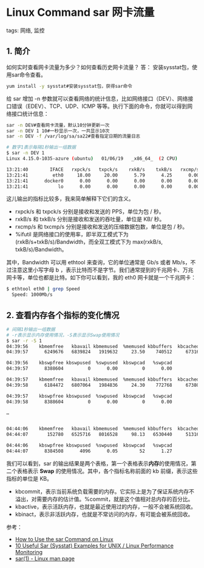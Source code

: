 #  Linux Command sar 网卡流量
tags: 网络, 监控

##  1. 简介
如何实时查看网卡流量为多少？如何查看历史网卡流量？
答：
安装sysstat包，使用sar命令查看。

```bash
yum install -y sysstat#安装sysstat包，获得sar命令

```
给 sar 增加 -n 参数就可以查看网络的统计信息，比如网络接口（DEV）、网络接口错误（EDEV）、TCP、UDP、ICMP 等等。执行下面的命令，你就可以得到网络接口统计信息：
```bash
sar -n DEV#查看网卡流量，默认10分钟更新一次
sar -n DEV 1 10#一秒显示一次，一共显示10次
sar -n DEV -f /var/log/sa/sa22#查看指定日期的流量日志

# 数字1表示每隔1秒输出一组数据
$ sar -n DEV 1
Linux 4.15.0-1035-azure (ubuntu)   01/06/19   _x86_64_  (2 CPU)

13:21:40        IFACE   rxpck/s   txpck/s    rxkB/s    txkB/s   rxcmp/s   txcmp/s  rxmcst/s   %ifutil
13:21:41         eth0     18.00     20.00      5.79      4.25      0.00      0.00      0.00      0.00
13:21:41      docker0      0.00      0.00      0.00      0.00      0.00      0.00      0.00      0.00
13:21:41           lo      0.00      0.00      0.00      0.00      0.00      0.00      0.00      0.00
```
这儿输出的指标比较多，我来简单解释下它们的含义。

 - rxpck/s 和 txpck/s 分别是接收和发送的 PPS，单位为包 / 秒。
 - rxkB/s 和 txkB/s 分别是接收和发送的吞吐量，单位是 KB/ 秒。
 - rxcmp/s 和 txcmp/s 分别是接收和发送的压缩数据包数，单位是包 / 秒。
 - %ifutil 是网络接口的使用率，即半双工模式下为 (rxkB/s+txkB/s)/Bandwidth，而全双工模式下为
   max(rxkB/s, txkB/s)/Bandwidth。

其中，Bandwidth 可以用 ethtool 来查询，它的单位通常是 Gb/s 或者 Mb/s，不过注意这里小写字母 b ，表示比特而不是字节。我们通常提到的千兆网卡、万兆网卡等，单位也都是比特。如下你可以看到，我的 eth0 网卡就是一个千兆网卡：

```bash
$ ethtool eth0 | grep Speed
  Speed: 1000Mb/s
```

## 2. 查看内存各个指标的变化情况
```bash
# 间隔1秒输出一组数据
# -r表示显示内存使用情况，-S表示显示Swap使用情况
$ sar -r -S 1
04:39:56    kbmemfree   kbavail kbmemused  %memused kbbuffers  kbcached  kbcommit   %commit  kbactive   kbinact   kbdirty
04:39:57      6249676   6839824   1919632     23.50    740512     67316   1691736     10.22    815156    841868         4

04:39:56    kbswpfree kbswpused  %swpused  kbswpcad   %swpcad
04:39:57      8388604         0      0.00         0      0.00

04:39:57    kbmemfree   kbavail kbmemused  %memused kbbuffers  kbcached  kbcommit   %commit  kbactive   kbinact   kbdirty
04:39:58      6184472   6807064   1984836     24.30    772768     67380   1691736     10.22    847932    874224        20

04:39:57    kbswpfree kbswpused  %swpused  kbswpcad   %swpcad
04:39:58      8388604         0      0.00         0      0.00

…


04:44:06    kbmemfree   kbavail kbmemused  %memused kbbuffers  kbcached  kbcommit   %commit  kbactive   kbinact   kbdirty
04:44:07       152780   6525716   8016528     98.13   6530440     51316   1691736     10.22    867124   6869332         0

04:44:06    kbswpfree kbswpused  %swpused  kbswpcad   %swpcad
04:44:07      8384508      4096      0.05        52      1.27
```
我们可以看到，sar 的输出结果是两个表格，第一个表格表示**内存**的使用情况，第二个表格表示 **Swap** 的使用情况。其中，各个指标名称前面的 kb 前缀，表示这些指标的单位是 KB。

 - kbcommit，表示当前系统负载需要的内存。它实际上是为了保证系统内存不溢出，对需要内存的估计值。%commit，就是这个值相对总内存的百分比。
 - kbactive，表示活跃内存，也就是最近使用过的内存，一般不会被系统回收。
 - kbinact，表示非活跃内存，也就是不常访问的内存，有可能会被系统回收。

参考：

 - [How to Use the sar Command on Linux](https://www.howtogeek.com/793513/how-to-use-the-sar-command-on-linux/)
 - [10 Useful Sar (Sysstat) Examples for UNIX / Linux Performance Monitoring](https://www.thegeekstuff.com/2011/03/sar-examples/)
 - [sar(1) - Linux man page](https://linux.die.net/man/1/sar)
